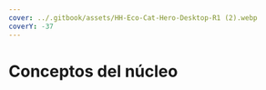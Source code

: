 ```yaml
---
cover: ../.gitbook/assets/HH-Eco-Cat-Hero-Desktop-R1 (2).webp
coverY: -37
---
```


# Conceptos del núcleo
